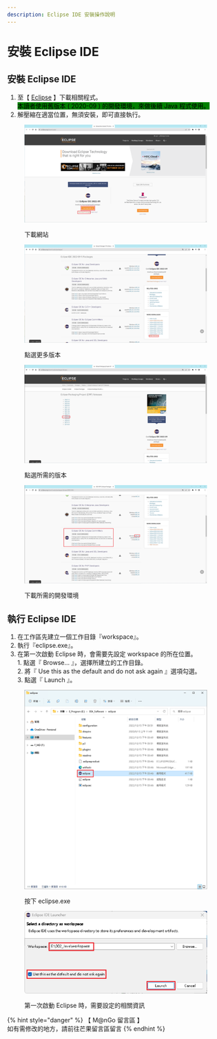 ```yaml
---
description: Eclipse IDE 安裝操作說明
---
```


# 安裝 Eclipse IDE

## 安裝 Eclipse IDE

1. 至【 [Eclipse](https://www.eclipse.org/downloads/) 】下載相關程式。\
   <mark style="background-color:green;">本讀者使用舊版本 ( 2020-09 ) 的開發環境，來做後續 Java 程式使用。</mark>
2. 解壓縮在適當位置，無須安裝，即可直接執行。

<div>

<figure><img src="../../../../../.gitbook/assets/0016.png" alt=""><figcaption><p>下載網站</p></figcaption></figure>

 

<figure><img src="../../../../../.gitbook/assets/0017.png" alt=""><figcaption><p>點選更多版本</p></figcaption></figure>

 

<figure><img src="../../../../../.gitbook/assets/0018.png" alt=""><figcaption><p>點選所需的版本</p></figcaption></figure>

 

<figure><img src="../../../../../.gitbook/assets/0019.png" alt=""><figcaption><p>下載所需的開發環境</p></figcaption></figure>

</div>

## 執行 Eclipse IDE

1. 在工作區先建立一個工作目錄『workspace』。
2. 執行『eclipse.exe』。
3. 在第一次啟動 Eclipse 時，會需要先設定 workspace 的所在位置。\
   1\. 點選『 Browse... 』，選擇所建立的工作目錄。\
   2\. 將『 Use this as the default and do not ask again 』選項勾選。\
   3\. 點選『 Launch 』。

<div>

<figure><img src="../../../../../.gitbook/assets/0020.png" alt=""><figcaption><p>按下 eclipse.exe</p></figcaption></figure>

 

<figure><img src="../../../../../.gitbook/assets/0021.png" alt=""><figcaption><p>第一次啟動 Eclipse 時，需要設定的相關資訊</p></figcaption></figure>

</div>



{% hint style="danger" %}
【 M@nGo 留言區 】\
如有需修改的地方，請前往芒果留言區留言
{% endhint %}
